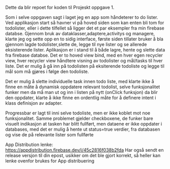 Dette da blir repoet for koden til Projeskt oppgave 1.


Som i selve oppgaven sagt i laget jeg en app som håndeterer to do lister.
Ved applikasjon start så havner vi på hoved siden som kan enten bli tom for todolister, eller i dette tilfellet så ligger det et par eksempler fra min firebase databse.
Gjennom bruk av dataklasser,adaptere,activitys og managere, klarte jeg og sette opp en to sidig interface, første siden tillater bruker å bla gjennom lagde todolister,slette de,
legge til nye lister og se allerede eksisterende lister. Aplikasjon er i stand til å både lagre, hente og slette data fra firebase databse. Det er to hoved view bind, med en hver egen 
recycler view, hver recycler view håndtere visning av todolister og mål/tasks til hver liste. Det er mulig å gå inn på todolisten på eksiterende todoliste og legge til mål som må gjøres
i følge den todoliste.

Det er mulig å slette individuelle task innen todo liste, med klarte ikke å finne en måte å dynamisk oppdatere relevant todolist, selve funksjonalitet funker men da må man ut og inn
i listen på nytt (onClick funksjon) da blir den oppdater, klarte å ikke finne en ordentlig måte for å definere intent i klass definisjon av adapter.

Progressbar er lagt til inni selve todoliste, men er ikke koblet mot noe funksjonalitet.
Samme problemet gjelder checkboxene, de funker bare visuelt indikasjon at tasken har blitt fullført, men dataene er ikke oppdater i databases, med det er mulig å hente ut status=true verdier,
fra databasen og vise de på relevante lister som fullførte




App Distribution lenke: https://appdistribution.firebase.dev/i/45c2816f038b2fda
Har også sendt en release versjon til din epost, usikker om det ble gjort korrekt, så heller kan lenke ovenfor brukes for App distribuering 
